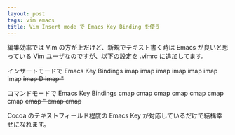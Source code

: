 ```yaml
---
layout: post
tags: vim emacs
title: Vim Insert mode で Emacs Key Binding を使う
---
```

編集効率では Vim の方が上だけど、新規でテキスト書く時は Emacs が良いと思っている Vim ユーザなのですが、以下の設定を .vimrc に追加してます。

インサートモードで Emacs Key Bindings
    imap <silent> <C-P> <Up>
    imap <silent> <C-N> <Down>
    imap <silent> <C-B> <Left>
    imap <silent> <C-F> <Right>
    imap <silent> <C-A> <Home>
    imap <silent> <C-E> <End>
    imap <silent> <C-D> <Del>
    imap <silent> <C-K> <C-O>D
    imap <silent> <C-Y> <C-R>"

コマンドモードで Emacs Key Bindings
    cmap <C-P> <Up>
    cmap <C-N> <Down>
    cmap <C-B> <Left>
    cmap <C-F> <Right>
    cmap <C-A> <Home>
    cmap <C-E> <End>
    cmap <C-D> <Del>
    cmap <C-Y> <C-R>"
    cmap <Esc><C-B> <S-Left>
    cmap <Esc><C-F> <S-Right>

Cocoa のテキストフィールド程度の Emacs Key が対応しているだけで結構幸せになれます。
